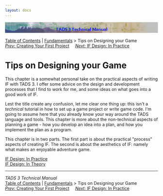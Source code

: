 ```yaml
---
layout: docs
---
```

<div class="topbar">

<img src="topbar.jpg" data-border="0" />

</div>

<div class="nav">

<a href="toc.html" class="nav">Table of Contents</a> \|
<a href="fund.html" class="nav">Fundamentals</a> \> Tips on Designing
your Game  
<span class="navnp"><a href="t3start.html" class="nav"><em>Prev:</em> Creating Your First
Project</a>    
<a href="t3des1.html" class="nav"><em>Next:</em> IF Design: In
Practice</a>     </span>

</div>



# Tips on Designing your Game

This chapter is a somewhat personal take on the practical aspects of
writing IF with TADS 3. I offer some advice on the design and
development processes that I find to work for me, and some ideas on what
goes into a good work of IF.

Lest the title create any confusion, let me clear one thing up: this
isn't a *technical* tutorial in how to set up a game project or write
game code. I'm going to assume here that you already know your way
around the TADS language and tools. This chapter is more about the
non-technical aspects of planning a game - how you develop an idea into
a plan, and how you implement the plan as a program.

This chapter is in two parts. The first part is about the practical
"process" aspects of creating IF. The second is about the aesthetics of
IF: namely what makes an enjoyable adventure game.

<div class="sectoc">

[IF Design: In Practice](t3des1.html)  
[IF Design: In Theory](t3des2.html)  



</div>

------------------------------------------------------------------------

<div class="navb">

*TADS 3 Technical Manual*  
<a href="toc.html" class="nav">Table of Contents</a> \|
<a href="fund.html" class="nav">Fundamentals</a> \> Tips on Designing
your Game  
<span class="navnp"><a href="t3start.html" class="nav"><em>Prev:</em> Creating Your First
Project</a>    
<a href="t3des1.html" class="nav"><em>Next:</em> IF Design: In
Practice</a>     </span>

</div>
